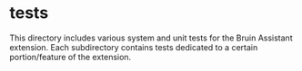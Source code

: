 # tests

This directory includes various system and unit tests for the Bruin Assistant extension. Each subdirectory contains tests dedicated to a certain portion/feature of the extension.

